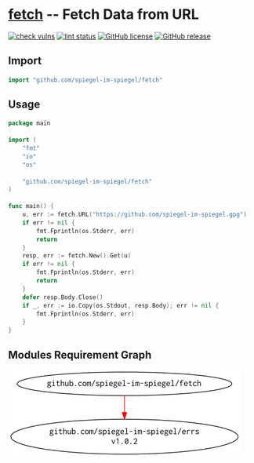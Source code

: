 # [fetch] -- Fetch Data from URL

[![check vulns](https://github.com/spiegel-im-spiegel/fetch/workflows/vulns/badge.svg)](https://github.com/spiegel-im-spiegel/fetch/actions)
[![lint status](https://github.com/spiegel-im-spiegel/fetch/workflows/lint/badge.svg)](https://github.com/spiegel-im-spiegel/fetch/actions)
[![GitHub license](https://img.shields.io/badge/license-Apache%202-blue.svg)](https://raw.githubusercontent.com/spiegel-im-spiegel/fetch/master/LICENSE)
[![GitHub release](https://img.shields.io/github/release/spiegel-im-spiegel/fetch.svg)](https://github.com/spiegel-im-spiegel/fetch/releases/latest)

## Import

```go
import "github.com/spiegel-im-spiegel/fetch"
```

## Usage

```go
package main

import (
    "fmt"
    "io"
    "os"

    "github.com/spiegel-im-spiegel/fetch"
)

func main() {
    u, err := fetch.URL("https://github.com/spiegel-im-spiegel.gpg")
    if err != nil {
        fmt.Fprintln(os.Stderr, err)
        return
    }
    resp, err := fetch.New().Get(u)
    if err != nil {
        fmt.Fprintln(os.Stderr, err)
        return
    }
    defer resp.Body.Close()
    if _, err := io.Copy(os.Stdout, resp.Body); err != nil {
        fmt.Fprintln(os.Stderr, err)
    }
}
```

## Modules Requirement Graph

[![dependency.png](./dependency.png)](./dependency.png)

[fetch]: https://github.com/spiegel-im-spiegel/fetch "spiegel-im-spiegel/fetch: Fetch Data from URL"
